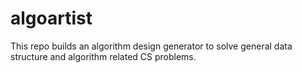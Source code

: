 # algoartist

This repo builds an algorithm design generator to solve general data structure and algorithm related CS problems.